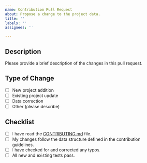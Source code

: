 ```yaml
---
name: Contribution Pull Request
about: Propose a change to the project data.
title: ''
labels: ''
assignees: ''

---
```


## Description
Please provide a brief description of the changes in this pull request.

## Type of Change
- [ ] New project addition
- [ ] Existing project update
- [ ] Data correction
- [ ] Other (please describe)

## Checklist
- [ ] I have read the [CONTRIBUTING.md](https://github.com/omerwwazap/Savunma-Atlas/blob/main/CONTRIBUTING.md) file.
- [ ] My changes follow the data structure defined in the contribution guidelines.
- [ ] I have checked for and corrected any typos.
- [ ] All new and existing tests pass.
